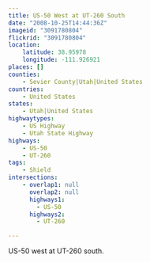 ```yaml
---
title: US-50 West at UT-260 South
date: "2008-10-25T14:44:36Z"
imageid: "3091780804"
flickrid: "3091780804"
location:
    latitude: 38.95978
    longitude: -111.926921
places: []
counties:
    - Sevier County|Utah|United States
countries:
    - United States
states:
    - Utah|United States
highwaytypes:
    - US Highway
    - Utah State Highway
highways:
    - US-50
    - UT-260
tags:
    - Shield
intersections:
    - overlap1: null
      overlap2: null
      highways1:
        - US-50
      highways2:
        - UT-260

---
```

US-50 west at UT-260 south.